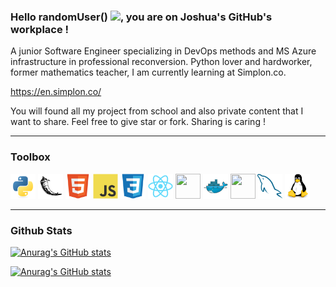 ### Hello randomUser() <img src="https://raw.githubusercontent.com/MartinHeinz/MartinHeinz/master/wave.gif" width="30px">, you are on Joshua's GitHub's workplace !



A junior Software Engineer specializing in DevOps methods and MS Azure infrastructure in professional reconversion. Python lover and hardworker, former mathematics teacher, I am currently learning at Simplon.co.

https://en.simplon.co/

You will found all my project from school and also private content that I want to share. Feel free to give star or fork. Sharing is caring !


---

### Toolbox

<img src="https://github.com/devicons/devicon/blob/master/icons/python/python-original.svg" width="40" height="40" /> <img src="https://github.com/devicons/devicon/blob/master/icons/flask/flask-original.svg" width="40" height="40" /> <img src="https://github.com/devicons/devicon/blob/master/icons/html5/html5-original.svg" width="40" height="40" />  <img src="https://github.com/devicons/devicon/blob/master/icons/javascript/javascript-original.svg" width="40" height="40" /> <img src="https://github.com/devicons/devicon/blob/master/icons/css3/css3-original.svg" width="40" height="40" /> <img src="https://github.com/devicons/devicon/blob/master/icons/react/react-original.svg" width="40" height="40" /> <img src="https://github.com/benc-uk/icon-collection/blob/master/logos/azure-offical.svg" width="40" height="40" /> <img src="https://github.com/devicons/devicon/blob/master/icons/docker/docker-original.svg" width="40" height="40" /> <img src="https://github.com/benc-uk/icon-collection/blob/master/logos/ansible.svg" width="40" height="40" /> <img src="https://github.com/devicons/devicon/blob/master/icons/mysql/mysql-original.svg" width="40" height="40" /> <img src="https://github.com/devicons/devicon/blob/master/icons/linux/linux-original.svg" width="40" height="40" />

---

### Github Stats

[![Anurag's GitHub stats](https://github-readme-stats.vercel.app/api/top-langs/?username=jozuah&theme=radical)](https://github.com/anuraghazra/github-readme-stats)

[![Anurag's GitHub stats](https://github-readme-stats.vercel.app/api?username=jozuah&theme=radical)](https://github.com/anuraghazra/github-readme-stats)


<!--
**jozuah/jozuah** is a ✨ _special_ ✨ repository because its `README.md` (this file) appears on your GitHub profile.
Here are some ideas to get you started:

- 🔭 I’m currently working on ...
- 🌱 I’m currently learning ...
- 👯 I’m looking to collaborate on ...
- 🤔 I’m looking for help with ...
- 💬 Ask me about ...
- 📫 How to reach me: ...
- 😄 Pronouns: ...
- ⚡ Fun fact: ...
-->
